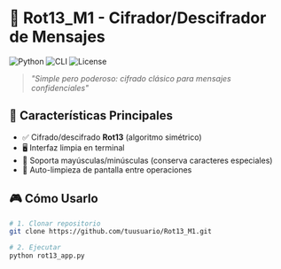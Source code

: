 # 🔐 **Rot13_M1 - Cifrador/Descifrador de Mensajes**

![Python](https://img.shields.io/badge/-Python-3776AB?style=for-the-badge&logo=python&logoColor=white)
![CLI](https://img.shields.io/badge/CLI-Terminal_App-4EAA25?style=for-the-badge)
![License](https://img.shields.io/badge/License-MIT-blue?style=for-the-badge)

> *"Simple pero poderoso: cifrado clásico para mensajes confidenciales"*

## 🌟 **Características Principales**
- ✅ Cifrado/descifrado **Rot13** (algoritmo simétrico)
- 🖥️ Interfaz limpia en terminal
- 🔄 Soporta mayúsculas/minúsculas (conserva caracteres especiales)
- 🧹 Auto-limpieza de pantalla entre operaciones

## 🎮 **Cómo Usarlo**
```bash
# 1. Clonar repositorio
git clone https://github.com/tuusuario/Rot13_M1.git

# 2. Ejecutar
python rot13_app.py
